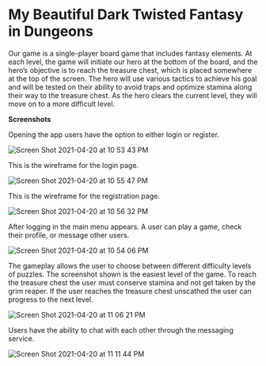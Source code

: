 # My Beautiful Dark Twisted Fantasy in Dungeons
Our game is a single-player board game that includes fantasy elements. At each level, the game will initiate our hero at the bottom of the board, and the hero’s objective is to reach the treasure chest, which is placed somewhere at the top of the screen. The hero will use various tactics to achieve his goal and will be tested on their ability to avoid traps and optimize stamina along their way to the treasure chest. As the hero clears the current level, they will move on to a more difficult level.

**Screenshots**

Opening the app users have the option to either login or register. 

![Screen Shot 2021-04-20 at 10 53 43 PM](https://user-images.githubusercontent.com/35156624/115468635-43d10f80-a22b-11eb-873b-b67050d32626.png)

This is the wireframe for the login page.

![Screen Shot 2021-04-20 at 10 55 47 PM](https://user-images.githubusercontent.com/35156624/115468834-8eeb2280-a22b-11eb-8c85-809ede46b017.png)

This is the wireframe for the registration page.

![Screen Shot 2021-04-20 at 10 56 32 PM](https://user-images.githubusercontent.com/35156624/115468902-a88c6a00-a22b-11eb-887d-00c190f70488.png)


After logging in the main menu appears. A user can play a game, check their profile, or message other users.

![Screen Shot 2021-04-20 at 10 54 06 PM](https://user-images.githubusercontent.com/35156624/115468669-51869500-a22b-11eb-8109-3839a0ff1861.png)

The gameplay allows the user to choose between different difficulty levels of puzzles. The screenshot shown is the easiest level of the game. To reach the treasure chest the user must conserve stamina and not get taken by the grim reaper. If the user reaches the treasure chest unscathed the user can progress to the next level. 

![Screen Shot 2021-04-20 at 11 06 21 PM](https://user-images.githubusercontent.com/35156624/115469698-07061800-a22d-11eb-886b-67c7bb6355aa.png)


Users have the ability to chat with each other through the messaging service.


![Screen Shot 2021-04-20 at 11 11 44 PM](https://user-images.githubusercontent.com/35156624/115470153-c78bfb80-a22d-11eb-8a08-406b3539bdc4.png)








